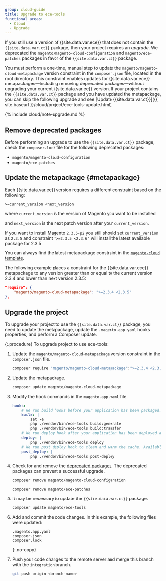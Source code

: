```yaml
---
group: cloud-guide
title: Upgrade to ece-tools
functional_areas:
  - Cloud
  - Upgrade
---
```


If you still use a version of {{site.data.var.ece}} that does not contain the `{{site.data.var.ct}}` package, then your project requires an _upgrade_. We deprecated the `magento/magento-cloud-configuration` and `magento/ece-patches` packages in favor of the `{{site.data.var.ct}}` package.

You must perform a one-time, manual step to update the `magento/magento-cloud-metapackage` version constraint in the `composer.json` file, located in the root directory. This constraint enables updates for {{site.data.var.ece}} metapackages—including removing deprecated packages—without upgrading your current {{site.data.var.ee}} version. If your project contains the `{{site.data.var.ct}}` package and you have updated the metapackage, you can skip the following upgrade and see [Update {{site.data.var.ct}}]({{ site.baseurl }}/cloud/project/ece-tools-update.html).

{% include cloud/note-upgrade.md %}

## Remove deprecated packages

Before performing an upgrade to use the `{{site.data.var.ct}}` package, check the `composer.lock` file for the following deprecated packages:

-  `magento/magento-cloud-configuration`
-  `magento/ece-patches`

## Update the metapackage {#metapackage}

Each {{site.data.var.ee}} version requires a different constraint based on the following:

```terminal
>=current_version <next_version
```

where `current_version` is the version of Magento you want to be installed

and `next_version` is the next patch version after your `current_version`.

If you want to install Magento `2.3.5-p2` you still should set `current_version` as `2.3.5` and constraint `">=2.3.5 <2.3.6"` will install the latest available package for 2.3.5

You can always find the latest metapackage constraint in the [`magento-cloud` template](https://github.com/magento/magento-cloud/blob/master/composer.json).

The following example places a constraint for the {{site.data.var.ece}} metapackage to any version greater than or equal to the current version 2.3.4 and lower than next version 2.3.5:

```json
"require": {
    "magento/magento-cloud-metapackage": ">=2.3.4 <2.3.5"
},
```

## Upgrade the project

To upgrade your project to use the `{{site.data.var.ct}}` package, you need to update the metapackage, update the `.magento.app.yaml` hooks properties, and perform a Composer update.

{:.procedure}
To upgrade project to use ece-tools:

1. Update the `magento/magento-cloud-metapackage` version constraint in the `composer.json` file.

    ```bash
    composer require "magento/magento-cloud-metapackage":">=2.3.4 <2.3.5" --no-update
    ```

1. Update the metapackage.

   ```bash
   composer update magento/magento-cloud-metapackage
   ```

1. Modify the hook commands in the `magento.app.yaml` file.

   ```yaml
   hooks:
       # We run build hooks before your application has been packaged.
       build: |
           set -e
           php ./vendor/bin/ece-tools build:generate
           php ./vendor/bin/ece-tools build:transfer
       # We run deploy hook after your application has been deployed and started.
       deploy: |
           php ./vendor/bin/ece-tools deploy
       # We run post deploy hook to clean and warm the cache. Available with ECE-Tools 2002.0.10.
       post_deploy: |
           php ./vendor/bin/ece-tools post-deploy
   ```

1. Check for and remove the [deprecated packages](#remove-deprecated-packages). The deprecated packages can prevent a successful upgrade.

   ```bash
   composer remove magento/magento-cloud-configuration
   ```

   ```bash
   composer remove magento/ece-patches
   ```

1. It may be necessary to update the `{{site.data.var.ct}}` package.

   ```bash
   composer update magento/ece-tools
   ```

1. Add and commit the code changes. In this example, the following files were updated:

   ```terminal
   .magento.app.yaml
   composer.json
   composer.lock
   ```
   {:.no-copy}

1. Push your code changes to the remote server and merge this branch with the `integration` branch.

   ```bash
   git push origin <branch-name>
   ```
